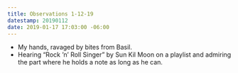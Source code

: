 ```yaml
---
title: Observations 1-12-19
datestamp: 20190112
date: 2019-01-17 17:03:00 -06:00
---
```


- My hands, ravaged by bites from Basil.
- Hearing “Rock ’n’ Roll Singer” by Sun Kil Moon on a playlist and admiring the part where he holds a note as long as he can.
